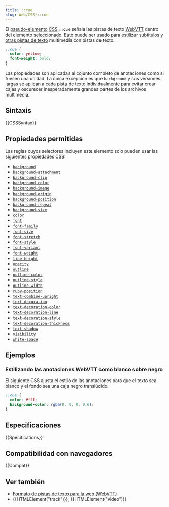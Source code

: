 ```yaml
---
title: ::cue
slug: Web/CSS/::cue
---
```


El [pseudo-elemento](/es/docs/Web/CSS/Pseudo-elements) [CSS](/es/docs/Web/CSS) **`::cue`** señala las pistas de texto [WebVTT](/es/docs/Web/API/WebVTT_API) dentro del elemento seleccionado. Esto puede ser usado para [estilizar subtítulos y otras pistas de texto](/es/docs/Web/API/WebVTT_API#Estilizando_anotaciones_WebVTT) multimedia con pistas de texto.

```css
::cue {
  color: yellow;
  font-weight: bold;
}
```

Las propiedades son aplicadas al cojunto completo de anotaciones como si fuesen una unidad. La única excepción es que `background` y sus versiones largas se aplican a cada pista de texto individualmente para evitar crear cajas y oscurecer inesperadamente grandes partes de los archivos multimedia.

## Sintaxis

{{CSSSyntax}}

## Propiedades permitidas

Las reglas cuyos selectores incluyen este elemento solo pueden usar las siguientes propiedades CSS:

- [`background`](/es/docs/Web/CSS/background)
- [`background-attachment`](/es/docs/Web/CSS/background-attachment)
- [`background-clip`](/es/docs/Web/CSS/background-clip)
- [`background-color`](/es/docs/Web/CSS/background-color)
- [`background-image`](/es/docs/Web/CSS/background-image)
- [`background-origin`](/es/docs/Web/CSS/background-origin)
- [`background-position`](/es/docs/Web/CSS/background-position)
- [`background-repeat`](/es/docs/Web/CSS/background-repeat)
- [`background-size`](/es/docs/Web/CSS/background-size)
- [`color`](/es/docs/Web/CSS/color)
- [`font`](/es/docs/Web/CSS/font)
- [`font-family`](/es/docs/Web/CSS/font-family)
- [`font-size`](/es/docs/Web/CSS/font-size)
- [`font-stretch`](/es/docs/Web/CSS/font-stretch)
- [`font-style`](/es/docs/Web/CSS/font-style)
- [`font-variant`](/es/docs/Web/CSS/font-variant)
- [`font-weight`](/es/docs/Web/CSS/font-weight)
- [`line-height`](/es/docs/Web/CSS/line-height)
- [`opacity`](/es/docs/Web/CSS/opacity)
- [`outline`](/es/docs/Web/CSS/outline)
- [`outline-color`](/es/docs/Web/CSS/outline-color)
- [`outline-style`](/es/docs/Web/CSS/outline-style)
- [`outline-width`](/es/docs/Web/CSS/outline-width)
- [`ruby-position`](/es/docs/Web/CSS/ruby-position)
- [`text-combine-upright`](/es/docs/Web/CSS/text-combine-upright)
- [`text-decoration`](/es/docs/Web/CSS/text-decoration)
- [`text-decoration-color`](/es/docs/Web/CSS/text-decoration-color)
- [`text-decoration-line`](/es/docs/Web/CSS/text-decoration-line)
- [`text-decoration-style`](/es/docs/Web/CSS/text-decoration-style)
- [`text-decoration-thickness`](/es/docs/Web/CSS/text-decoration-thickness)
- [`text-shadow`](/es/docs/Web/CSS/text-shadow)
- [`visibility`](/es/docs/Web/CSS/visibility)
- [`white-space`](/es/docs/Web/CSS/white-space)

## Ejemplos

### Estilizando las anotaciones WebVTT como blanco sobre negro

El siguiente CSS ajusta el estilo de las anotaciones para que el texto sea blanco y el fondo sea una caja negro translúcido.

```css
::cue {
  color: #fff;
  background-color: rgba(0, 0, 0, 0.6);
}
```

## Especificaciones

{{Specifications}}

## Compatibilidad con navegadores

{{Compat}}

## Ver también

- [Formato de pistas de texto para la web (WebVTT)](/es/docs/Web/API/WebVTT_API)
- {{HTMLElement("track")}}, {{HTMLElement("video")}}
